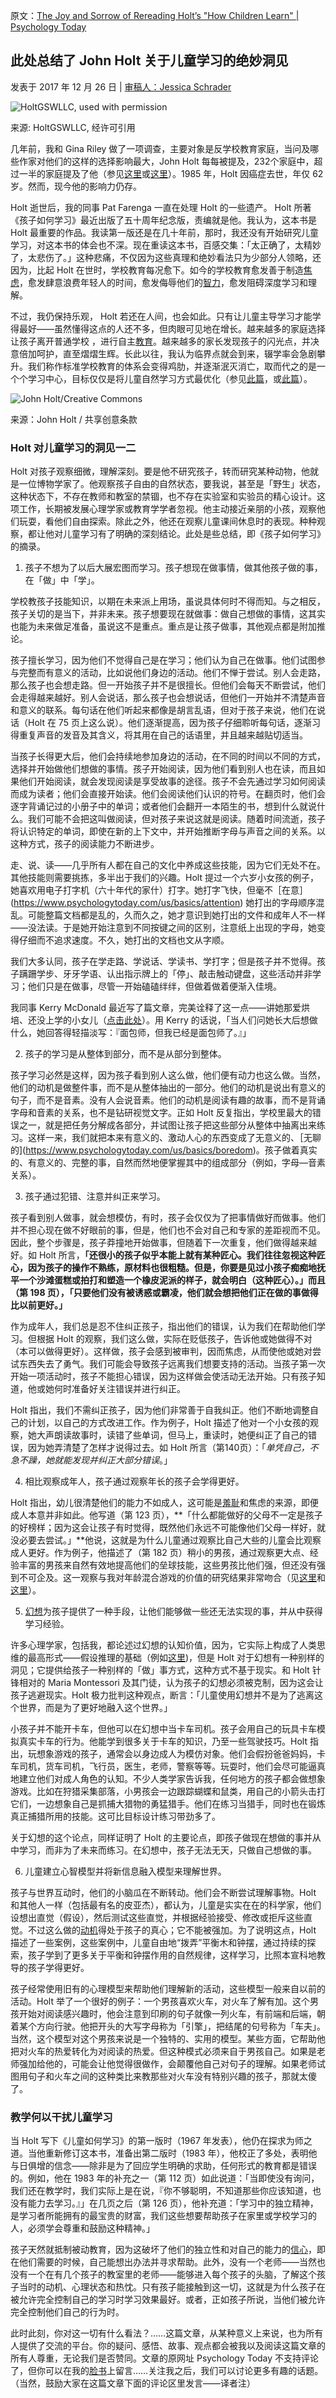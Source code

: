 原文：[The Joy and Sorrow of Rereading Holt’s "How Children Learn" | Psychology Today](https://www.psychologytoday.com/us/blog/freedom-learn/201712/the-joy-and-sorrow-rereading-holt-s-how-children-learn)

## 此处总结了 John Holt 关于儿童学习的绝妙洞见

发表于 2017 年 12 月 26 日 | [审稿人：Jessica Schrader](https://www.psychologytoday.com/us/docs/editorial-process)

![ HoltGSWLLC, used with permission](https://cdn.psychologytoday.com/sites/default/files/styles/article-inline-half/public/field_blog_entry_images/2017-12/414q24bghl.jpg?itok=YTcvIYNo)

来源: HoltGSWLLC, 经许可引用

几年前，我和 Gina Riley 做了一项调查，主要对象是反学校教育家庭，当问及哪些作家对他们的这样的选择影响最大，John Holt 每每被提及，232个家庭中，超过一半的家庭提及了他（参见[这里](https://www.psychologytoday.com/us/blog/freedom-learn/201203/what-leads-families-unschool-their-children-report-ii)或[这里](https://jual.nipissingu.ca/wp-content/uploads/sites/25/2014/06/v72141.pdf)）。1985 年，Holt 因癌症去世，年仅 62 岁。然而，现今他的影响力仍存。

 Holt 逝世后，我的同事 Pat Farenga 一直在处理 Holt 的一些遗产。 Holt 所著《孩子如何学习》最近出版了五十周年纪念版，责编就是他。我认为，这本书是 Holt 最重要的作品。我读第一版还是在几十年前，那时，我还没有开始研究儿童学习，对这本书的体会也不深。现在重读这本书，百感交集：「太正确了，太精妙了，太悲伤了。」这种悲痛，不仅因为这些真理和绝妙看法只为少部分人领略，还因为，比起 Holt 在世时，学校教育每况愈下。如今的学校教育愈发善于制造[焦虑](https://www.psychologytoday.com/us/basics/anxiety)，愈发肆意浪费年轻人的时间，愈发侮辱他们的[智力](https://www.psychologytoday.com/us/basics/intelligence)，愈发阻碍深度学习和理解。

不过，我仍保持乐观， Holt 若还在人间，也会如此。只有让儿童主导学习才能学得最好——虽然懂得这点的人还不多，但肉眼可见地在增长。越来越多的家庭选择让孩子离开普通学校 ，进行自主[教育](https://www.psychologytoday.com/us/basics/education)。越来越多的家长发现孩子的闪光点，并决意倍加呵护，直至熠熠生辉。长此以往，我认为临界点就会到来，辍学率会急剧攀升。我们称作标准学校教育的体系会变得鸡肋，并逐渐泯灭消亡，取而代之的是一个个学习中心，目标仅仅是将儿童自然学习方式最优化（参见[此篇](https://www.psychologytoday.com/us/blog/freedom-learn/201612/why-our-coercive-system-schooling-should-topple)，或[此篇](https://www.self-directed.org/sde/why/)）。

![ John Holt/Creative Commons](https://cdn.psychologytoday.com/sites/default/files/styles/article-inline-half/public/field_blog_entry_images/2017-12/john_holt_educator.jpg?itok=_8hzH_is)

来源：John Holt / 共享创意条款

### Holt 对儿童学习的洞见一二

Holt 对孩子观察细微，理解深刻。要是他不研究孩子，转而研究某种动物，他就是一位博物学家了。他观察孩子自由的自然状态，要我说，甚至是「野生」状态，这种状态下，不存在教师和教室的禁锢，也不存在实验室和实验员的精心设计。这项工作，长期被发展心理学家或教育学学者忽视。他主动接近亲朋的小孩，观察他们玩耍，看他们自由探索。除此之外，他还在观察儿童课间休息时的表现。种种观察，都让他对儿童学习有了明确的深刻结论。此处是些总结，即《孩子如何学习》的摘录。

1. 孩子不想为了以后大展宏图而学习。孩子想现在做事情，做其他孩子做的事，在「做」中「学」。

学校教孩子技能知识，以期在未来派上用场，虽说具体何时不得而知。与之相反，孩子关切的是当下，并非未来。孩子想要现在就做事：做自己想做的事情，这其实也能为未来做足准备，虽说这不是重点。重点是让孩子做事，其他观点都是附加推论。

孩子擅长学习，因为他们不觉得自己是在学习；他们认为自己在做事。他们试图参与完整而有意义的活动，比如说他们身边的活动。他们不惮于尝试。别人会走路，那么孩子也会想走路。但一开始孩子并不是很擅长。但他们会每天不断尝试，他们会走得越来越好。别人会说话，那么孩子也会想说话，但他们一开始并不清楚声音和意义的联系。每句话在他们听起来都像是胡言乱语，但对于孩子来说，他们在说话（Holt 在 75 页上这么说）。他们逐渐提高，因为孩子仔细聆听每句话，逐渐习得重复声音的发音及其含义，将其用在自己的话语里，并且越来越贴切适当。

当孩子长得更大后，他们会持续地参加身边的活动，在不同的时间以不同的方式，选择并开始做他们想做的事情。孩子开始阅读，因为他们看到别人也在读，而且如果他们开始阅读，就会发现阅读是享受故事的途径。孩子不会先通过学习如何阅读而成为读者；他们会直接开始读。他们会阅读他们认识的符号。在翻页时，他们会逐字背诵记过的小册子中的单词；或者他们会翻开一本陌生的书，想到什么就说什么。我们可能不会把这叫做阅读，但对孩子来说这就是阅读。随着时间流逝，孩子将认识特定的单词，即使在新的上下文中，并开始推断字母与声音之间的关系。以这种方式，孩子的阅读能力不断进步。

走、说、读——几乎所有人都在自己的文化中养成这些技能，因为它们无处不在。其他技能则需要挑拣，多半出于我们的兴趣。Holt 提过一个六岁小女孩的例子，她喜欢用电子打字机（六十年代的家什）打字。她打字飞快，但毫不［在意］(https://www.psychologytoday.com/us/basics/attention) 她打出的字母顺序混乱。可能整篇文档都是乱的，久而久之，她才意识到她打出的文件和成年人不一样——没法读。于是她开始注意到不同按键之间的区别，注意纸上出现的字母，她变得仔细而不追求速度。不久，她打出的文档也文从字顺。

我们大多认同，孩子在学走路、学说话、学读书、学打字；但是孩子并不觉得。孩子蹒跚学步、牙牙学语、认出指示牌上的「停」、敲击触动键盘，这些活动并非学习；他们只是在做事，尽管一开始磕磕绊绊，但做着做着便渐入佳境。

我同事 Kerry McDonald 最近写了篇文章，完美诠释了这一点——讲她那爱烘培、还没上学的小女儿（[点击此处](http://www.wholefamilylearning.com/2017/11/what-do-you-want-to-be-when-you-grow-up.html)）。用 Kerry 的话说，「当人们问她长大后想做什么，她回答得轻描淡写：『面包师，但我已经是面包师了。』」

2. 孩子的学习是从整体到部分，而不是从部分到整体。

孩子学习必然是这样，因为孩子看到别人这么做，他们便有动力也这么做。当然，他们的动机是做整件事，而不是从整体抽出的一部分。他们的动机是说出有意义的句子，而不是音素。没有人会说音素。他们的动机是阅读有趣的故事，而不是背诵字母和音素的关系，也不是钻研视觉文字。正如 Holt 反复指出，学校里最大的错误之一，就是把任务分解成各部分，并试图让孩子把这些部分从整体中抽离出来练习。这样一来，我们就把本来有意义的、激动人心的东西变成了无意义的、［无聊的](https://www.psychologytoday.com/us/basics/boredom)。孩子做着真实的、有意义的、完整的事，自然而然地便掌握其中的组成部分（例如，字母—音素关系）。

3. 孩子通过犯错、注意并纠正来学习。

孩子看到别人做事，就会想模仿，有时，孩子会仅仅为了把事情做好而做事。他们并不担心现在做不好眼前的事，但是，他们也不会对自己和专家的差距视而不见。因此，整个步骤是，孩子莽撞地开始做事，但随着下一次重复，他们做得越来越好。如 Holt 所言，**「还很小的孩子似乎本能上就有某种匠心。我们往往忽视这种匠心，因为孩子的操作不熟练，原材料也很粗糙。但是，你要是见过小孩子痴痴地抚平一个沙滩蛋糕或拍打和塑造一个橡皮泥派的样子，就会明白（这种匠心）。」**而且（第 198 页），**「只要他们没有被诱惑或霸凌，他们就会想把他们正在做的事做得比以前更好。」**

作为成年人，我们总是忍不住纠正孩子，指出他们的错误，认为我们在帮助他们学习。但根据 Holt 的观察，我们这么做，实际在贬低孩子，告诉他或她做得不对（本可以做得更好）。这样做，孩子会感到被审判，因而焦虑，从而使他或她对尝试东西失去了勇气。我们可能会导致孩子远离我们想要支持的活动。当孩子第一次开始一项活动时，孩子不能担心错误，因为这样做会使活动无法开始。只有孩子知道，他或她何时准备好关注错误并进行纠正。

Holt 指出，我们不需纠正孩子，因为他们非常善于自我纠正。他们不断地调整自己的计划，以自己的方式改进工作。作为例子，Holt 描述了他对一个小女孩的观察，她大声朗读故事时，读错了些单词，但马上，重读时，她便纠正了自己的错误，因为她弄清楚了怎样才说得过去。如 Holt 所言（第140页）：「*单凭自己，不急不躁，她就能发现并纠正大部分错误*。」

4. 相比观察成年人，孩子通过观察年长的孩子会学得更好。

Holt 指出，幼儿很清楚他们的能力不如成人，这可能是[羞耻](https://www.psychologytoday.com/us/basics/embarrassment)和焦虑的来源，即便成人本意并非如此。他写道（第 123 页），**「什么都能做好的父母不一定是孩子的好榜样；因为这会让孩子有时觉得，既然他们永远不可能像他们父母一样好，就没必要去尝试。」**他说，这就是为什么儿童通过观察比自己大些的儿童会比观察成人更好。作为例子，他描述了（第 182 页）稍小的男孩，通过观察更大点、经验丰富的男孩来自然有效地提高他们的垒球技能，这些男孩比他们强，但还没有强到不可企及。这一观察与我对年龄混合游戏的价值的研究结果非常吻合（见[这里](https://www.psychologytoday.com/us/blog/freedom-learn/200809/why-we-should-stop-segregating-children-age-part-iii)和[这里](http://www.journalofplay.org/issues/3/4/article/special-value-children’s-age-mixed-play)）。

5. [幻想](https://www.psychologytoday.com/us/basics/fantasies)为孩子提供了一种手段，让他们能够做一些还无法实现的事，并从中获得学习经验。

许多心理学家，包括我，都论述过幻想的认知价值，因为，它实际上构成了人类思维的最高形式——假设推理的基础（例如[这里](https://www.psychologytoday.com/us/blog/freedom-learn/200812/the-value-play-ii-how-play-promotes-reasoning))，但是 Holt 对于幻想有一种别样的洞见；它提供给孩子一种别样的「做」事方式，这种方式不基于现实。和 Holt 针锋相对的 Maria Montessori 及其门徒，认为孩子的幻想必须被克制，因为这会让孩子逃避现实。Holt 极力批判这种观点，断言：「儿童使用幻想并不是为了逃离这个世界，而是为了更好地融入这个世界。」

小孩子并不能开卡车，但他可以在幻想中当卡车司机。孩子会用自己的玩具卡车模拟真实卡车的行为。他能学到很多关于卡车的知识，乃至一些驾驶技巧。Holt 指出，玩想象游戏的孩子，通常会以身边成人为模仿对象。他们会假扮爸爸妈妈，卡车司机，货车司机，飞行员，医生，老师，警察等等。玩耍时，他们会尽可能逼真地建立他们对成人角色的认知。不少人类学家告诉我，任何地方的孩子都会做想象游戏。比如在狩猎采集部落，小男孩会一边跟踪蝴蝶和鼠类，用自己的小箭头击打它们，一边想象自己是抓捕大猎物的勇猛猎手。他们在练习当猎手，同时也在锻炼真正捕猎所用的技能。这可比目标设计练习带劲多了。

关于幻想的这个论点，同样证明了 Holt 的主要论点，即孩子做现在想做的事并从中学习，而非为了未来而练习。在幻想中，孩子无法无天，只做自己想做的事。

6. 儿童建立心智模型并将新信息融入模型来理解世界。

孩子与世界互动时，他们的小脑瓜在不断转动。他们会不断尝试理解事物。Holt 和其他人一样（包括最有名的皮亚杰），都认为，儿童是实实在在的科学家，他们设想出直觉（假设），然后测试这些直觉，并根据经验接受、修改或拒斥这些直觉。不过这么做的[动机](https://www.psychologytoday.com/us/basics/motivation)得处于孩子的真心；它不能被强加。为了说明这点，Holt 描述了一些案例，这些案例中，儿童自由地“拨弄”平衡木和钟摆，通过持续的探索，孩子学到了更多关于平衡和钟摆作用的自然规律，这样学习，比照本宣科地教导的孩子学得更好。

孩子经常使用旧有的心理模型来帮助他们理解新的活动，这些模型一般来自以前的活动。Holt 举了一个很好的例子：一个男孩喜欢火车，对火车了解有加。这个男孩开始对阅读感兴趣时，他会注意到印刷的句子就像一列火车，有前端和后端，朝着某个方向行驶。他把开头的大写字母称为「引擎」，把结尾的句号称为「车夫」。当然，这个模型对这个男孩来说是一个独特的、实用的模型。某些方面，它帮助他把对火车的热爱转化为对阅读的热爱。但这种模式必须来自于男孩自己。如果是老师强加给他的，可能会让他觉得很做作，会颠覆他自己对句子的理解。如果老师试图用句子和火车之间的这种类比来教那些对火车没有特别兴趣的孩子，那就太傻了。

### 教学何以干扰儿童学习

当 Holt 写下《儿童如何学习》的第一版时（1967 年发表），他仍在探求为师之道。当他重新修订这本书，准备出第二版时（1983 年），他校正了多处，表明他与日俱增的信念——除非是为了回应学生明确的求助，任何形式的教育都是错误的。例如，他在 1983 年的补充之一（第 112 页）如此说道：「当即使没有询问，我们还在教学时，我们实际上是在说，『你不够聪明，不知道那些你应该知道，也没有能力去学习。』」在几页之后（第 126 页），他补充道：「学习中的独立精神，是学习者所能拥有的最宝贵的财富，我们这些想要帮助孩子在家里或学校学习的人，必须学会尊重和鼓励这种精神。」

孩子天然就抵制被动教育，因为这破坏了他们的独立性和对自己的能力的[信心](https://www.psychologytoday.com/us/basics/confidence)，即在他们需要的时候，自己能想出办法并寻求帮助。此外，没有一个老师——当然也没有一个在有几个孩子的教室里的老师——能够进入每个孩子的头脑，了解这个孩子当时的动机、心理状态和热忱。只有孩子能接触到这一切，这就是为什么孩子在被允许完全控制自己的学习时学习效果最好。或者，正如孩子所说，当他们被允许完全控制他们自己的行为时。

此时此刻，你对这一切有什么看法？……这篇文章，从某种意义上来说，也为所有人提供了交流的平台。你的疑问、感悟、故事、观点都会被我以及阅读这篇文章的所有人尊重，无论我们是否赞同。文章的原网址 Psychology Today 不支持评论了，但你可以在我的[脸书](https://www.facebook.com/peter.gray.3572)上留言……关注我之后，我们可以讨论更多有趣的话题。（当然，鼓励大家在这篇文章下面的评论区里发言——译者注）